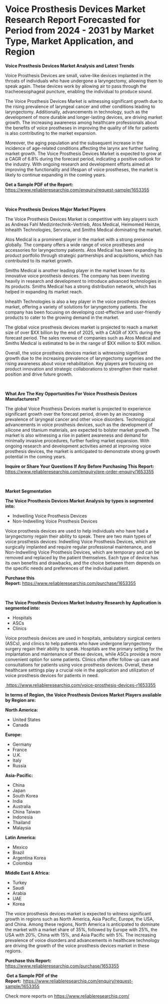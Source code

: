 <p><h1>Voice Prosthesis Devices Market Research Report Forecasted for Period from 2024 -  2031 by Market Type, Market Application, and Region</h1></p><p><strong>Voice Prosthesis Devices Market Analysis and Latest Trends</strong></p>
<p><p>Voice Prosthesis Devices are small, valve-like devices implanted in the throats of individuals who have undergone a laryngectomy, allowing them to speak again. These devices work by allowing air to pass through the tracheoesophageal puncture, enabling the individual to produce sound.</p><p>The Voice Prosthesis Devices Market is witnessing significant growth due to the rising prevalence of laryngeal cancer and other conditions leading to laryngectomy. Additionally, advancements in technology, such as the development of more durable and longer-lasting devices, are driving market growth. The increasing awareness among healthcare professionals about the benefits of voice prostheses in improving the quality of life for patients is also contributing to the market expansion.</p><p>Moreover, the aging population and the subsequent increase in the incidence of age-related conditions affecting the larynx are further fueling market growth. The Voice Prosthesis Devices Market is expected to grow at a CAGR of 6.8% during the forecast period, indicating a positive outlook for the industry. With ongoing research and development efforts aimed at improving the functionality and lifespan of voice prostheses, the market is likely to continue expanding in the coming years.</p></p>
<p><strong>Get a Sample PDF of the Report:&nbsp;</strong> <a href="https://www.reliableresearchiq.com/enquiry/request-sample/1653355">https://www.reliableresearchiq.com/enquiry/request-sample/1653355</a></p>
<p>&nbsp;</p>
<p><strong>Voice Prosthesis Devices Major Market Players</strong></p>
<p><p>The Voice Prosthesis Devices Market is competitive with key players such as Andreas Fahl Medizintechnik–Vertrieb, Atos Medical, Heimomed Heinze, Inhealth Technologies, Servona, and Smiths Medical dominating the market.</p><p>Atos Medical is a prominent player in the market with a strong presence globally. The company offers a wide range of voice prostheses and accessories for laryngectomy patients. Atos Medical has been expanding its product portfolio through strategic partnerships and acquisitions, which has contributed to its market growth.</p><p>Smiths Medical is another leading player in the market known for its innovative voice prosthesis devices. The company has been investing heavily in research and development to introduce advanced technologies in its products. Smiths Medical has a strong distribution network, which has helped in expanding its market reach.</p><p>Inhealth Technologies is also a key player in the voice prosthesis devices market, offering a variety of solutions for laryngectomy patients. The company has been focusing on developing cost-effective and user-friendly products to cater to the growing demand in the market.</p><p>The global voice prosthesis devices market is projected to reach a market size of over $XX billion by the end of 2025, with a CAGR of XX% during the forecast period. The sales revenue of companies such as Atos Medical and Smiths Medical is estimated to be in the range of $XX million to $XX million.</p><p>Overall, the voice prosthesis devices market is witnessing significant growth due to the increasing prevalence of laryngectomy surgeries and the rising awareness about voice rehabilitation. Key players are focusing on product innovation and strategic collaborations to strengthen their market position and drive future growth.</p></p>
<p>&nbsp;</p>
<p><strong>What Are The Key Opportunities For Voice Prosthesis Devices Manufacturers?</strong></p>
<p><p>The global Voice Prosthesis Devices market is projected to experience significant growth over the forecast period, driven by an increasing prevalence of laryngeal cancer and other voice disorders. Technological advancements in voice prosthesis devices, such as the development of silicone and titanium materials, are expected to bolster market growth. The market is also witnessing a rise in patient awareness and demand for minimally invasive procedures, further fueling market expansion. With ongoing research and development activities aimed at improving voice prosthesis devices, the market is anticipated to demonstrate strong growth potential in the coming years.</p></p>
<p><strong>Inquire or Share Your Questions If Any Before Purchasing This Report:</strong> <a href="https://www.reliableresearchiq.com/enquiry/pre-order-enquiry/1653355">https://www.reliableresearchiq.com/enquiry/pre-order-enquiry/1653355</a></p>
<p>&nbsp;</p>
<p><strong>Market Segmentation</strong></p>
<p><strong>The Voice Prosthesis Devices Market Analysis by types is segmented into:</strong></p>
<p><ul><li>Indwelling Voice Prosthesis Devices</li><li>Non-Indwelling Voice Prosthesis Devices</li></ul></p>
<p><p>Voice prosthesis devices are used to help individuals who have had a laryngectomy regain their ability to speak. There are two main types of voice prosthesis devices: Indwelling Voice Prosthesis Devices, which are surgically implanted and require regular professional maintenance, and Non-Indwelling Voice Prosthesis Devices, which are temporary and can be removed and replaced by the patient themselves. Each type of device has its own benefits and drawbacks, and the choice between them depends on the specific needs and preferences of the individual patient.</p></p>
<p><strong>Purchase this Report:&nbsp;</strong><a href="https://www.reliableresearchiq.com/purchase/1653355">https://www.reliableresearchiq.com/purchase/1653355</a></p>
<p>&nbsp;</p>
<p><strong>The Voice Prosthesis Devices Market Industry Research by Application is segmented into:</strong></p>
<p><ul><li>Hospitals</li><li>ASCs</li><li>Clinics</li></ul></p>
<p><p>Voice prosthesis devices are used in hospitals, ambulatory surgical centers (ASCs), and clinics to help patients who have undergone laryngectomy surgery regain their ability to speak. Hospitals are the primary setting for the implantation and maintenance of these devices, while ASCs provide a more convenient option for some patients. Clinics often offer follow-up care and consultations for patients using voice prosthesis devices. Overall, these healthcare settings play a crucial role in the application and utilization of voice prosthesis devices for patients in need.</p></p>
<p><a href="https://www.reliableresearchiq.com/voice-prosthesis-devices-r1653355">&nbsp;https://www.reliableresearchiq.com/voice-prosthesis-devices-r1653355</a></p>
<p><strong>In terms of Region, the Voice Prosthesis Devices Market Players available by Region are:</strong></p>
<p>
    <p> <strong> North America: </strong>
        <ul>
            <li>United States</li>
            <li>Canada</li>
        </ul>
        </p> 
    <p> <strong> Europe: </strong>
        <ul>
            <li>Germany</li>
            <li>France</li>
            <li>U.K.</li>
            <li>Italy</li>
            <li>Russia</li>
        </ul>
        </p> 
    <p> <strong> Asia-Pacific: </strong>
        <ul>
            <li>China</li>
            <li>Japan</li>
            <li>South Korea</li>
            <li>India</li>
            <li>Australia</li>
            <li>China Taiwan</li>
            <li>Indonesia</li>
            <li>Thailand</li>
            <li>Malaysia</li>
        </ul>
        </p> 
    <p> <strong> Latin America: </strong>
        <ul>
            <li>Mexico</li>
            <li>Brazil</li>
            <li>Argentina Korea</li>
            <li>Colombia</li>
        </ul>
        </p> 
    <p> <strong> Middle East & Africa: </strong>
        <ul>
            <li>Turkey</li>
            <li>Saudi</li>
            <li>Arabia</li>
            <li>UAE</li>
            <li>Korea</li>
        </ul>
    </p>
    </p>
<p><p>The voice prosthesis devices market is expected to witness significant growth in regions such as North America, Asia Pacific, Europe, the USA, and China. Among these regions, North America is anticipated to dominate the market with a market share of 35%, followed by Europe with 25%, the USA with 20%, China with 15%, and Asia Pacific with 5%. The increasing prevalence of voice disorders and advancements in healthcare technology are driving the growth of the voice prosthesis devices market in these regions.</p></p>
<p><strong>Purchase this Report: </strong><a href="https://www.reliableresearchiq.com/purchase/1653355">https://www.reliableresearchiq.com/purchase/1653355</a></p>
<p>&nbsp;<strong>Get a Sample PDF of the Report:&nbsp;&nbsp;</strong><a href="https://www.reliableresearchiq.com/enquiry/request-sample/1653355">https://www.reliableresearchiq.com/enquiry/request-sample/1653355</a></p>
<p><strong></strong></p>
<p>Check more reports on <a href="https://www.reliableresearchiq.com/">https://www.reliableresearchiq.com/</a></p>
